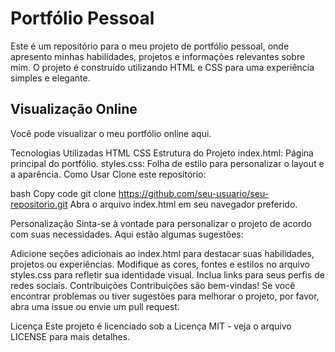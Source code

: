 <h1>Portfólio Pessoal</h1>
<p>Este é um repositório para o meu projeto de portfólio pessoal, onde apresento minhas habilidades, projetos e informações relevantes sobre mim. O projeto é construído utilizando HTML e CSS para uma experiência simples e elegante.</p>

<h2>Visualização Online</h2>
Você pode visualizar o meu portfólio online <a hrf="#">aqui</a>.

Tecnologias Utilizadas
HTML
CSS
Estrutura do Projeto
index.html: Página principal do portfólio.
styles.css: Folha de estilo para personalizar o layout e a aparência.
Como Usar
Clone este repositório:

bash
Copy code
git clone https://github.com/seu-usuario/seu-repositorio.git
Abra o arquivo index.html em seu navegador preferido.

Personalização
Sinta-se à vontade para personalizar o projeto de acordo com suas necessidades. Aqui estão algumas sugestões:

Adicione seções adicionais ao index.html para destacar suas habilidades, projetos ou experiências.
Modifique as cores, fontes e estilos no arquivo styles.css para refletir sua identidade visual.
Inclua links para seus perfis de redes sociais.
Contribuições
Contribuições são bem-vindas! Se você encontrar problemas ou tiver sugestões para melhorar o projeto, por favor, abra uma issue ou envie um pull request.

Licença
Este projeto é licenciado sob a Licença MIT - veja o arquivo LICENSE para mais detalhes.
